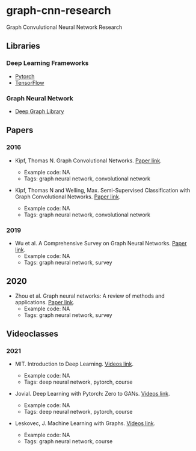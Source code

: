# graph-cnn-research
Graph Convulutional Neural Network Research


## Libraries 

### Deep Learning Frameworks
* [Pytorch](https://pytorch.org/)
* [TensorFlow](https://www.tensorflow.org/)

### Graph Neural Network
* [Deep Graph Library](https://www.dgl.ai/) 

## Papers

### 2016 
- <a name="gcnn"></a>Kipf, Thomas N. Graph Convolutional Networks. [Paper link](http://tkipf.github.io/graph-convolutional-networks/). 
    - Example code: NA
    - Tags: graph neural network, convolutional network 


- <a name="semi-gcnn"></a> Kipf, Thomas N and Welling, Max. Semi-Supervised Classification with Graph Convolutional Networks. [Paper link](https://arxiv.org/abs/1609.02907). 
    - Example code: NA
    - Tags: graph neural network, convolutional network 

### 2019

- <a name="eeg-gcnn"></a> Wu et al. A Comprehensive Survey on Graph Neural Networks. [Paper link](https://arxiv.org/pdf/1901.00596). 
    - Example code: NA
    - Tags: graph neural network, survey 


## 2020
- <a name="zhou-2020"></a> Zhou et al. Graph neural networks: A review of methods and applications. [Paper link](https://www.sciencedirect.com/science/article/pii/S2666651021000012). 
    - Example code: NA
    - Tags: graph neural network, survey 


## Videoclasses

### 2021
- <a name="mit6.s191"></a> MIT. Introduction to Deep Learning. [Videos link](http://introtodeeplearning.com/). 
    - Example code: NA
    - Tags: deep neural network, pytorch, course 

- <a name="jovial"></a> Jovial. Deep Learning with Pytorch: Zero to GANs. [Videos link](https://jovian.ai/learn/deep-learning-with-pytorch-zero-to-gans). 
    - Example code: NA
    - Tags: deep neural network, pytorch, course 

- <a name="cs224w"></a> Leskovec, J. Machine Learning with Graphs. [Videos link](https://www.youtube.com/watch?v=JAB_plj2rbA&list=PLoROMvodv4rPLKxIpqhjhPgdQy7imNkDn). 
    - Example code: NA
    - Tags: graph neural network, course 
